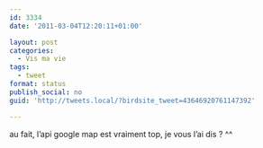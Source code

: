 ```yaml
---
id: 3334
date: '2011-03-04T12:20:11+01:00'

layout: post
categories:
  - Vis ma vie
tags:
  - tweet
format: status
publish_social: no
guid: 'http://tweets.local/?birdsite_tweet=43646920761147392'

---
```


au fait, l’api google map est vraiment top, je vous l’ai dis ? ^^